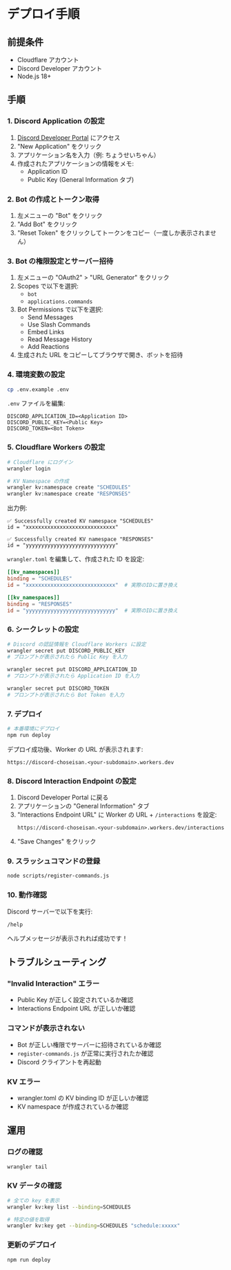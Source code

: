 # デプロイ手順

## 前提条件

- Cloudflare アカウント
- Discord Developer アカウント
- Node.js 18+

## 手順

### 1. Discord Application の設定

1. [Discord Developer Portal](https://discord.com/developers/applications) にアクセス
2. "New Application" をクリック
3. アプリケーション名を入力（例: ちょうせいちゃん）
4. 作成されたアプリケーションの情報をメモ:
   - Application ID
   - Public Key (General Information タブ)

### 2. Bot の作成とトークン取得

1. 左メニューの "Bot" をクリック
2. "Add Bot" をクリック
3. "Reset Token" をクリックしてトークンをコピー（一度しか表示されません）

### 3. Bot の権限設定とサーバー招待

1. 左メニューの "OAuth2" > "URL Generator" をクリック
2. Scopes で以下を選択:
   - `bot`
   - `applications.commands`
3. Bot Permissions で以下を選択:
   - Send Messages
   - Use Slash Commands
   - Embed Links
   - Read Message History
   - Add Reactions
4. 生成された URL をコピーしてブラウザで開き、ボットを招待

### 4. 環境変数の設定

```bash
cp .env.example .env
```

`.env` ファイルを編集:

```env
DISCORD_APPLICATION_ID=<Application ID>
DISCORD_PUBLIC_KEY=<Public Key>
DISCORD_TOKEN=<Bot Token>
```

### 5. Cloudflare Workers の設定

```bash
# Cloudflare にログイン
wrangler login

# KV Namespace の作成
wrangler kv:namespace create "SCHEDULES"
wrangler kv:namespace create "RESPONSES"
```

出力例:

```
✅ Successfully created KV namespace "SCHEDULES"
id = "xxxxxxxxxxxxxxxxxxxxxxxxxxxxx"

✅ Successfully created KV namespace "RESPONSES"
id = "yyyyyyyyyyyyyyyyyyyyyyyyyyyyy"
```

`wrangler.toml` を編集して、作成された ID を設定:

```toml
[[kv_namespaces]]
binding = "SCHEDULES"
id = "xxxxxxxxxxxxxxxxxxxxxxxxxxxxx"  # 実際のIDに置き換え

[[kv_namespaces]]
binding = "RESPONSES"
id = "yyyyyyyyyyyyyyyyyyyyyyyyyyyyy"  # 実際のIDに置き換え
```

### 6. シークレットの設定

```bash
# Discord の認証情報を Cloudflare Workers に設定
wrangler secret put DISCORD_PUBLIC_KEY
# プロンプトが表示されたら Public Key を入力

wrangler secret put DISCORD_APPLICATION_ID
# プロンプトが表示されたら Application ID を入力

wrangler secret put DISCORD_TOKEN
# プロンプトが表示されたら Bot Token を入力
```

### 7. デプロイ

```bash
# 本番環境にデプロイ
npm run deploy
```

デプロイ成功後、Worker の URL が表示されます:

```
https://discord-choseisan.<your-subdomain>.workers.dev
```

### 8. Discord Interaction Endpoint の設定

1. Discord Developer Portal に戻る
2. アプリケーションの "General Information" タブ
3. "Interactions Endpoint URL" に Worker の URL + `/interactions` を設定:
   ```
   https://discord-choseisan.<your-subdomain>.workers.dev/interactions
   ```
4. "Save Changes" をクリック

### 9. スラッシュコマンドの登録

```bash
node scripts/register-commands.js
```

### 10. 動作確認

Discord サーバーで以下を実行:

```
/help
```

ヘルプメッセージが表示されれば成功です！

## トラブルシューティング

### "Invalid Interaction" エラー

- Public Key が正しく設定されているか確認
- Interactions Endpoint URL が正しいか確認

### コマンドが表示されない

- Bot が正しい権限でサーバーに招待されているか確認
- `register-commands.js` が正常に実行されたか確認
- Discord クライアントを再起動

### KV エラー

- wrangler.toml の KV binding ID が正しいか確認
- KV namespace が作成されているか確認

## 運用

### ログの確認

```bash
wrangler tail
```

### KV データの確認

```bash
# 全ての key を表示
wrangler kv:key list --binding=SCHEDULES

# 特定の値を取得
wrangler kv:key get --binding=SCHEDULES "schedule:xxxxx"
```

### 更新のデプロイ

```bash
npm run deploy
```
